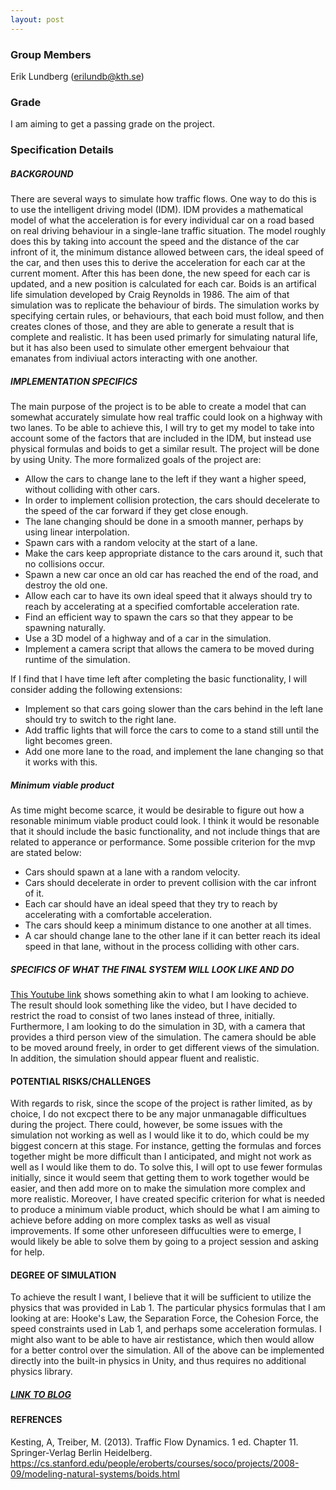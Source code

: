 ```yaml
---
layout: post
---
```


### Group Members
Erik Lundberg (erilundb@kth.se)
### Grade
I am aiming to get a passing grade on the project.
### Specification Details

##### **BACKGROUND**
There are several ways to simulate how traffic flows. One way to do this is to use the intelligent driving model (IDM). IDM provides a mathematical model of what the acceleration is for every individual car on a road based on real driving behaviour in a single-lane traffic situation. The model roughly does this by taking into account the speed and the distance of the car infront of it, the minimum distance allowed between cars, the ideal speed of the car, and then uses this to derive the acceleration for each car at the current moment. After this has been done, the new speed for each car is updated, and a new position is calculated for each car. Boids is an artifical life simulation developed by Craig Reynolds in 1986. The aim of that simulation was to replicate the behaviour of birds. The simulation works by specifying certain rules, or behaviours, that each boid must follow, and then creates clones of those, and they are able to generate a result that is complete and realistic. It has been used primarly for simulating natural life, but it has also been used to simulate other emergent behvaiour that emanates from indiviual actors interacting with one another.

##### **IMPLEMENTATION SPECIFICS**

The main purpose of the project is to be able to create a model that can somewhat accurately simulate how real traffic could look on a highway with two lanes. To be able to achieve this, I will try to get my model to take into account some of the factors that are included in the IDM, but instead use physical formulas and boids to get a similar result. The project will be done by using Unity. The more formalized goals of the project are:

- Allow the cars to change lane to the left if they want a higher speed, without colliding with other cars.
- In order to implement collision protection, the cars should decelerate to the speed of the car forward if they get close enough.
- The lane changing should be done in a smooth manner, perhaps by using linear interpolation.
- Spawn cars with a random velocity at the start of a lane.
- Make the cars keep appropriate distance to the cars around it, such that no collisions occur.
- Spawn a new car once an old car has reached the end of the road, and destroy the old one.
- Allow each car to have its own ideal speed that it always should try to reach by accelerating at a specified comfortable acceleration rate.
- Find an efficient way to spawn the cars so that they appear to be spawning naturally.
- Use a 3D model of a highway and of a car in the simulation.
- Implement a camera script that allows the camera to be moved during runtime of the simulation.

If I find that I have time left after completing the basic functionality, I will consider adding the following extensions:
- Implement so that cars going slower than the cars behind in the left lane should try to switch to the right lane.
- Add traffic lights that will force the cars to come to a stand still until the light becomes green.
- Add one more lane to the road, and implement the lane changing so that it works with this.

##### **Minimum viable product**
As time might become scarce, it would be desirable to figure out how a resonable minimum viable product could look. I think it would be resonable that it should include the basic functionality, and not include things that are related to apperance or performance. Some possible criterion for the mvp are stated below:

- Cars should spawn at a lane with a random velocity.
- Cars should decelerate in order to prevent collision with the car infront of it.
- Each car should have an ideal speed that they try to reach by accelerating with a comfortable acceleration.
- The cars should keep a minimum distance to one another at all times.
- A car should change lane to the other lane if it can better reach its ideal speed in that lane, without in the process colliding with other cars.

##### **SPECIFICS OF WHAT THE FINAL SYSTEM WILL LOOK LIKE AND DO**

[This Youtube link](https://www.youtube.com/watch?v=W_kYXpAEnd8&ab_channel=DerPhysiker) shows something akin to what I am looking to achieve. The result should look something like the video, but I have decided to restrict the road to consist of two lanes instead of three, initially. Furthermore, I am looking to do the simulation in 3D, with a camera that provides a third person view of the simulation. The camera should be able to be moved around freely, in order to get different views of the simulation. In addition, the simulation should appear fluent and realistic.

#### POTENTIAL RISKS/CHALLENGES

With regards to risk, since the scope of the project is rather limited, as by choice, I do not excpect there to be any major unmanagable difficultues during the project. There could, however, be some issues with the simulation not working as well as I would like it to do, which could be my biggest concern at this stage. For instance, getting the formulas and forces together might be more difficult than I anticipated, and might not work as well as I would like them to do. To solve this, I will opt to use fewer formulas initially, since it would seem that getting them to work together would be easier, and then add more on to make the simulation more complex and more realistic. Moreover, I have created specific criterion for what is needed to produce a minimum viable product, which should be what I am aiming to achieve before adding on more complex tasks as well as visual improvements. If some other unforeseen diffuculties were to emerge, I would likely be able to solve them by going to a project session and asking for help.

####  DEGREE OF SIMULATION
To achieve the result I want, I believe that it will be sufficient to utilize the physics that was provided in Lab 1. The particular physics formulas that I am looking at are: Hooke's Law, the Separation Force, the Cohesion Force, the speed constraints used in Lab 1, and perhaps some acceleration formulas. I might also want to be able to have air restistance, which then would allow for a better control over the simulation. All of the above can be implemented directly into the built-in physics in Unity, and thus requires no additional physics library.

##### [LINK TO BLOG](https://eriklundberg1.github.io/)

#### REFRENCES
Kesting, A, Treiber, M. (2013). Traffic Flow Dynamics. 1 ed. Chapter 11. Springer-Verlag Berlin Heidelberg.
https://cs.stanford.edu/people/eroberts/courses/soco/projects/2008-09/modeling-natural-systems/boids.html
